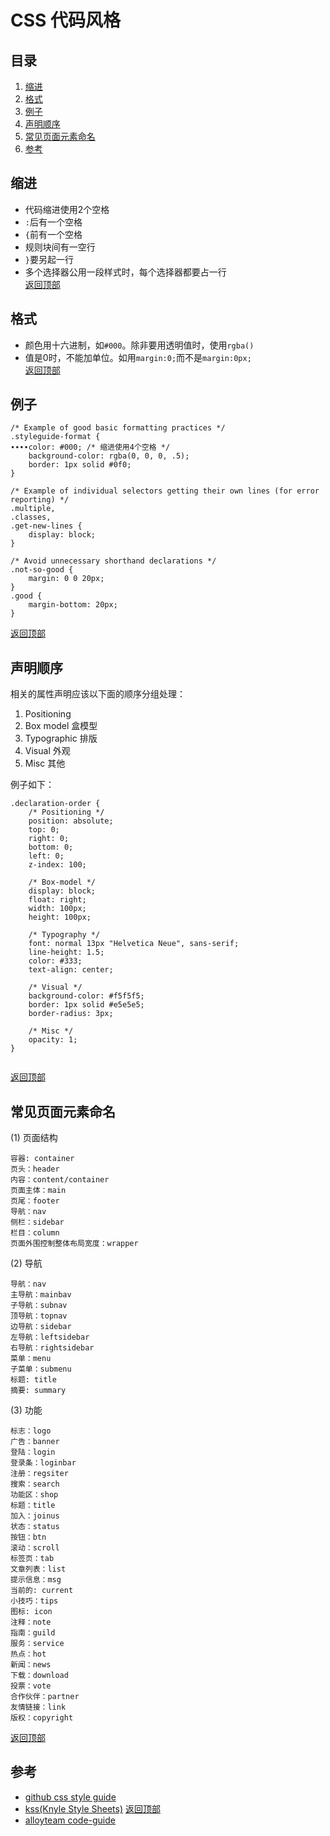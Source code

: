 # CSS 代码风格
## <a name='TOC'>目录</a>
1. [缩进](#spacing)
1. [格式](#formatting)
1. [例子](#example)
1. [声明顺序](#order)
1. [常见页面元素命名](#fileNameDefine)
1. [参考](#reference)

## <a name='spacing'>缩进</a>
* 代码缩进使用2个空格
* `:`后有一个空格
* `{`前有一个空格
* 规则块间有一空行
* `}`要另起一行
* 多个选择器公用一段样式时，每个选择器都要占一行    
[返回顶部](#TOC)

## <a name='formatting'>格式</a>
* 颜色用十六进制，如`#000`。除非要用透明值时，使用`rgba()`
* 值是0时，不能加单位。如用`margin:0;`而不是`margin:0px;`    
[返回顶部](#TOC)

## <a name='example'>例子</a>
```
/* Example of good basic formatting practices */
.styleguide-format {
∙∙∙∙color: #000; /* 缩进使用4个空格 */
    background-color: rgba(0, 0, 0, .5);
    border: 1px solid #0f0;
}

/* Example of individual selectors getting their own lines (for error reporting) */
.multiple,
.classes,
.get-new-lines {
    display: block;
}

/* Avoid unnecessary shorthand declarations */
.not-so-good {
    margin: 0 0 20px;
}
.good {
    margin-bottom: 20px;
}

```
[返回顶部](#TOC)

## <a name='example'>声明顺序</a>
相关的属性声明应该以下面的顺序分组处理：

1. Positioning
1. Box model 盒模型
1. Typographic 排版
1. Visual 外观
1. Misc 其他

例子如下：
```
.declaration-order {
    /* Positioning */
    position: absolute;
    top: 0;
    right: 0;
    bottom: 0;
    left: 0;
    z-index: 100;

    /* Box-model */
    display: block;
    float: right;
    width: 100px;
    height: 100px;

    /* Typography */
    font: normal 13px "Helvetica Neue", sans-serif;
    line-height: 1.5;
    color: #333;
    text-align: center;

    /* Visual */
    background-color: #f5f5f5;
    border: 1px solid #e5e5e5;
    border-radius: 3px;

    /* Misc */
    opacity: 1;
}


```
[返回顶部](#TOC)



## <a name='fileNameDefine'>常见页面元素命名</a>
(1) 页面结构

    容器: container
    页头：header
    内容：content/container
    页面主体：main
    页尾：footer
    导航：nav
    侧栏：sidebar
    栏目：column
    页面外围控制整体布局宽度：wrapper

(2) 导航

    导航：nav
    主导航：mainbav
    子导航：subnav
    顶导航：topnav
    边导航：sidebar
    左导航：leftsidebar
    右导航：rightsidebar
    菜单：menu
    子菜单：submenu
    标题: title
    摘要: summary

(3) 功能

    标志：logo
    广告：banner
    登陆：login
    登录条：loginbar
    注册：regsiter
    搜索：search
    功能区：shop
    标题：title
    加入：joinus
    状态：status
    按钮：btn
    滚动：scroll
    标签页：tab
    文章列表：list
    提示信息：msg
    当前的: current
    小技巧：tips
    图标: icon
    注释：note
    指南：guild
    服务：service
    热点：hot
    新闻：news
    下载：download
    投票：vote
    合作伙伴：partner
    友情链接：link
    版权：copyright
[返回顶部](#TOC)

## <a name='reference'>参考</a>
* [github css style guide](https://github.com/styleguide/css)
* [kss(Knyle Style Sheets)](https://github.com/kneath/kss)
[返回顶部](#TOC)
* [alloyteam code-guide](http://alloyteam.github.io/code-guide/)
